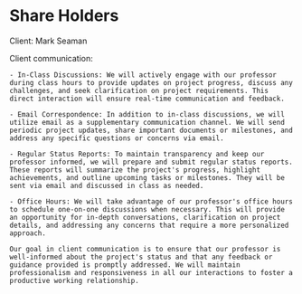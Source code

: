 # Share Holders

Client: Mark Seaman

Client communication:

    - In-Class Discussions: We will actively engage with our professor during class hours to provide updates on project progress, discuss any challenges, and seek clarification on project requirements. This direct interaction will ensure real-time communication and feedback.

    - Email Correspondence: In addition to in-class discussions, we will utilize email as a supplementary communication channel. We will send periodic project updates, share important documents or milestones, and address any specific questions or concerns via email.

    - Regular Status Reports: To maintain transparency and keep our professor informed, we will prepare and submit regular status reports. These reports will summarize the project's progress, highlight achievements, and outline upcoming tasks or milestones. They will be sent via email and discussed in class as needed.

    - Office Hours: We will take advantage of our professor's office hours to schedule one-on-one discussions when necessary. This will provide an opportunity for in-depth conversations, clarification on project details, and addressing any concerns that require a more personalized approach.

    Our goal in client communication is to ensure that our professor is well-informed about the project's status and that any feedback or guidance provided is promptly addressed. We will maintain professionalism and responsiveness in all our interactions to foster a productive working relationship.
